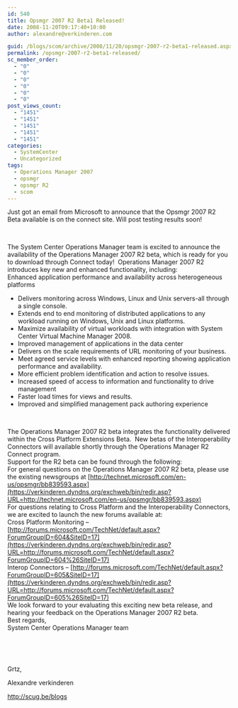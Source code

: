 ```yaml
---
id: 540
title: Opsmgr 2007 R2 Beta1 Released!
date: 2008-11-20T09:17:40+10:00
author: alexandre@verkinderen.com

guid: /blogs/scom/archive/2008/11/20/opsmgr-2007-r2-beta1-released.aspx
permalink: /opsmgr-2007-r2-beta1-released/
sc_member_order:
  - "0"
  - "0"
  - "0"
  - "0"
  - "0"
  - "0"
post_views_count:
  - "1451"
  - "1451"
  - "1451"
  - "1451"
  - "1451"
categories:
  - SystemCenter
  - Uncategorized
tags:
  - Operations Manager 2007
  - opsmgr
  - opsmgr R2
  - scom
---
```

Just got an email from Microsoft to announce that the Opsmgr 2007 R2 Beta available is on the connect site. Will post testing results soon!

&#160;

The System Center Operations Manager team is excited to announce the availability of the Operations Manager 2007 R2 beta, which is ready for you to download through Connect today!&#160; Operations Manager 2007 R2 introduces key new and enhanced functionality, including:  
Enhanced application performance and availability across heterogeneous platforms

  * Delivers monitoring across Windows, Linux and Unix servers-all through a single console.
  * Extends end to end monitoring of distributed applications to any workload running on Windows, Unix and Linux platforms.
  * Maximize availability of virtual workloads with integration with System Center Virtual Machine Manager 2008.
  * Improved management of applications in the data center
  * Delivers on the scale requirements of URL monitoring of your business.
  * Meet agreed service levels with enhanced reporting showing application performance and availability.
  * More efficient problem identification and action to resolve issues.
  * Increased speed of access to information and functionality to drive management
  * Faster load times for views and results.
  * Improved and simplified management pack authoring experience

&#160;

The Operations Manager 2007 R2 beta integrates the functionality delivered within the Cross Platform Extensions Beta.&#160; New betas of the Interoperability Connectors will available shortly through the Operations Manager R2 Connect program.  
Support for the R2 beta can be found through the following:  
For general questions on the Operations Manager 2007 R2 beta, please use the existing newsgroups at [http://technet.microsoft.com/en-us/opsmgr/bb839593.aspx](https://verkinderen.dyndns.org/exchweb/bin/redir.asp?URL=http://technet.microsoft.com/en-us/opsmgr/bb839593.aspx)  
For questions relating to Cross Platform and the Interoperability Connectors, we are excited to launch the new forums available at:  
Cross Platform Monitoring &#8211; [http://forums.microsoft.com/TechNet/default.aspx?ForumGroupID=604&SiteID=17](https://verkinderen.dyndns.org/exchweb/bin/redir.asp?URL=http://forums.microsoft.com/TechNet/default.aspx?ForumGroupID=604%26SiteID=17)  
Interop Connectors &#8211; [http://forums.microsoft.com/TechNet/default.aspx?ForumGroupID=605&SiteID=17](https://verkinderen.dyndns.org/exchweb/bin/redir.asp?URL=http://forums.microsoft.com/TechNet/default.aspx?ForumGroupID=605%26SiteID=17)  
We look forward to your evaluating this exciting new beta release, and hearing your feedback on the Operations Manager 2007 R2 beta.  
Best regards,  
System Center Operations Manager team 

&#160;

&#160;

Grtz,

Alexandre verkinderen

<http://scug.be/blogs>
